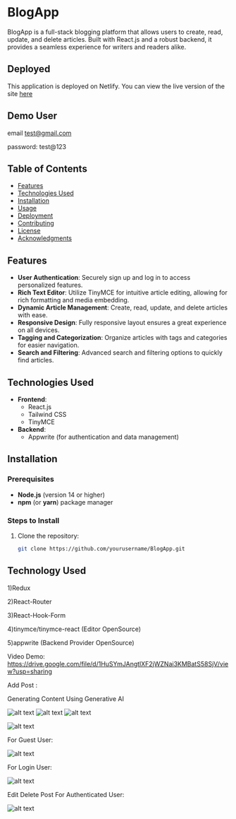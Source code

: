 # BlogApp

BlogApp is a full-stack blogging platform that allows users to create, read, update, and delete articles. Built with React.js and a robust backend, it provides a seamless experience for writers and readers alike.

## Deployed 
This application is deployed on Netlify. You can view the live version of the site [here](https://66f58f8b92c9be079b088cdb--blogapplication1223.netlify.app/)

## Demo User
email
test@gmail.com

password: 
test@123

## Table of Contents
- [Features](#features)
- [Technologies Used](#technologies-used)
- [Installation](#installation)
- [Usage](#usage)
- [Deployment](#deployment)
- [Contributing](#contributing)
- [License](#license)
- [Acknowledgments](#acknowledgments)

## Features
- **User Authentication**: Securely sign up and log in to access personalized features.
- **Rich Text Editor**: Utilize TinyMCE for intuitive article editing, allowing for rich formatting and media embedding.
- **Dynamic Article Management**: Create, read, update, and delete articles with ease.
- **Responsive Design**: Fully responsive layout ensures a great experience on all devices.
- **Tagging and Categorization**: Organize articles with tags and categories for easier navigation.
- **Search and Filtering**: Advanced search and filtering options to quickly find articles.

## Technologies Used
- **Frontend**: 
  - React.js
  - Tailwind CSS
  - TinyMCE
- **Backend**: 
  - Appwrite (for authentication and data management)

## Installation
### Prerequisites
- **Node.js** (version 14 or higher)
- **npm** (or **yarn**) package manager

### Steps to Install
1. Clone the repository:
   ```bash
   git clone https://github.com/yourusername/BlogApp.git

## Technology Used
1)Redux

2)React-Router

3)React-Hook-Form

4)tinymce/tinymce-react (Editor OpenSource)

5)appwrite (Backend Provider OpenSource)


Video Demo:
https://drive.google.com/file/d/1HuSYmJAngtlXF2jWZNai3KMBatS58SjV/view?usp=sharing

Add Post :

Generating Content Using Generative AI

![alt text](<ss/Screenshot 2024-10-09 at 7.28.29 PM-1.png>)
![alt text](<ss/Screenshot 2024-10-09 at 7.28.42 PM-1.png>) 
![alt text](<ss/Screenshot 2024-10-09 at 7.28.59 PM-1.png>)

![alt text](<ss/Screenshot 2024-08-18 at 1.22.53 PM.png>)

For Guest User:

![alt text](<ss/Screenshot 2024-08-18 at 1.49.22 PM.png>)

For Login User:

![alt text](<ss/Screenshot 2024-08-18 at 1.35.15 PM.png>)

Edit Delete Post For Authenticated User:

![alt text](<ss/Screenshot 2024-08-18 at 1.35.40 PM.png>)



